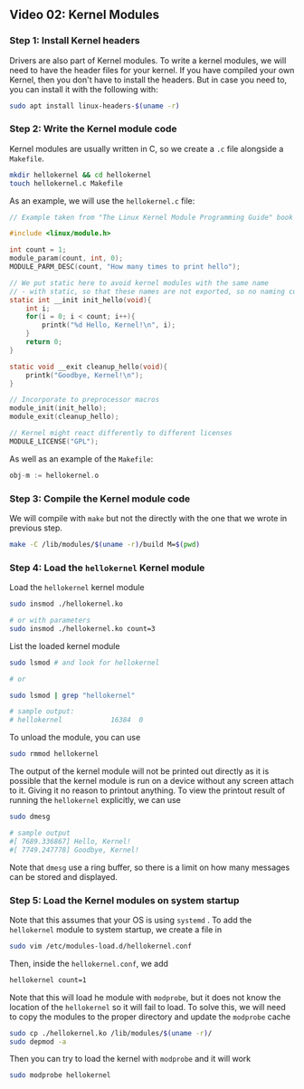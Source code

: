 ## Video 02: Kernel Modules

### Step 1: Install Kernel headers

Drivers are also part of Kernel modules. To write a kernel modules, we will need to have the header files for your kernel. If you have compiled your own Kernel, then you don't have to install the headers. But in case you need to, you can install it with the following with:

```bash
sudo apt install linux-headers-$(uname -r)
```

### Step 2: Write the Kernel module code

Kernel modules are usually written in C, so we create a `.c` file alongside a `Makefile`.

```bash
mkdir hellokernel && cd hellokernel
touch hellokernel.c Makefile
```

As an example, we will use the `hellokernel.c` file:

```c
// Example taken from "The Linux Kernel Module Programming Guide" book

#include <linux/module.h>

int count = 1;
module_param(count, int, 0);
MODULE_PARM_DESC(count, "How many times to print hello");

// We put static here to avoid kernel modules with the same name
// - with static, so that these names are not exported, so no naming collisions
static int __init init_hello(void){
    int i;
    for(i = 0; i < count; i++){
        printk("%d Hello, Kernel!\n", i);
    }
    return 0;
}

static void __exit cleanup_hello(void){
    printk("Goodbye, Kernel!\n");
}

// Incorporate to preprocessor macros
module_init(init_hello);
module_exit(cleanup_hello);

// Kernel might react differently to different licenses
MODULE_LICENSE("GPL");
```

As well as an example of the `Makefile`:

```c
obj-m := hellokernel.o
```

### Step 3: Compile the Kernel module code

We will compile with `make` but not the directly with the one that we wrote in previous step.

```bash
make -C /lib/modules/$(uname -r)/build M=$(pwd)
```

### Step 4: Load the `hellokernel` Kernel module

Load the `hellokernel` kernel module

```bash
sudo insmod ./hellokernel.ko

# or with parameters
sudo insmod ./hellokernel.ko count=3
```

List the loaded kernel module

```bash
sudo lsmod # and look for hellokernel

# or

sudo lsmod | grep "hellokernel"

# sample output:
# hellokernel            16384  0 
```

To unload the module, you can use

```bash
sudo rmmod hellokernel
```

The output of the kernel module will not be printed out directly as it is possible that the kernel module is run on a device without any screen attach to it. Giving it no reason to printout anything. To view the printout result of running the `hellokernel` explicitly, we can use

```bash
sudo dmesg

# sample output
#[ 7689.336867] Hello, Kernel!
#[ 7749.247778] Goodbye, Kernel!
```

 Note that `dmesg` use a ring buffer, so there is a limit on how many messages can be stored and displayed.

### Step 5: Load the Kernel modules on system startup

Note that this assumes that your OS is using `systemd` . To add the `hellokernel` module to system startup, we create a file in

```bash
sudo vim /etc/modules-load.d/hellokernel.conf
```

Then, inside the `hellokernel.conf`, we add

```bash
hellokernel count=1
```

Note that this will load he module with `modprobe`, but it does not know the location of the `hellokernel` so it will fail to load. To solve this, we will need to copy the modules to the proper directory and update the `modprobe` cache

```bash
sudo cp ./hellokernel.ko /lib/modules/$(uname -r)/
sudo depmod -a
```

Then you can try to load the kernel with `modprobe` and it will work

```bash
sudo modprobe hellokernel
```
